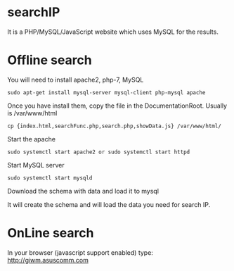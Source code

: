 # searchIP

It is a PHP/MySQL/JavaScript website which uses MySQL for the results.

# Offline search

You will need to install apache2, php-7, MySQL

```
sudo apt-get install mysql-server mysql-client php-mysql apache
```

Once you have install them, copy the file in the DocumentationRoot. Usually is /var/www/html

```
cp {index.html,searchFunc.php,search.php,showData.js} /var/www/html/
```

Start the apache
```
sudo systemctl start apache2 or sudo systemctl start httpd
```

Start MySQL server
```
sudo systemctl start mysqld
```

Download the schema with data and load it to mysql

It will create the schema and will load the data you need for search IP.


# OnLine search

In your browser (javascript support enabled) type: http://giwm.asuscomm.com


